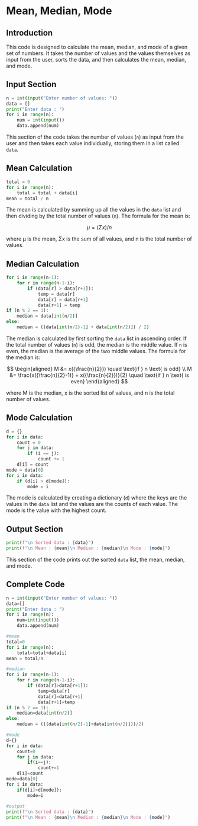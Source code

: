 Mean, Median, Mode
================

Introduction
------------

This code is designed to calculate the mean, median, and mode of a given set of numbers. It takes the number of values and the values themselves as input from the user, sorts the data, and then calculates the mean, median, and mode.

Input Section
-------------

```python
n = int(input("Enter number of values: "))
data = []
print("Enter data : ")
for i in range(n):
    num = int(input())
    data.append(num)
```

This section of the code takes the number of values (`n`) as input from the user and then takes each value individually, storing them in a list called `data`.

Mean Calculation
----------------

```python
total = 0
for i in range(n):
    total = total + data[i]
mean = total / n
```

The mean is calculated by summing up all the values in the `data` list and then dividing by the total number of values (`n`). The formula for the mean is:

```math
μ = (Σx) / n
```

where μ is the mean, Σx is the sum of all values, and n is the total number of values.

Median Calculation
-----------------

```python
for i in range(n-1):
    for r in range(n-1-i):
        if (data[r] > data[r+1]):
            temp = data[r]
            data[r] = data[r+1]
            data[r+1] = temp
if (n % 2 == 1):
    median = data[int(n/2)]
else:
    median = ((data[int(n/2)-1] + data[int(n/2)]) / 2)
```

The median is calculated by first sorting the `data` list in ascending order. If the total number of values (`n`) is odd, the median is the middle value. If `n` is even, the median is the average of the two middle values. The formula for the median is:

$$
\begin{aligned}
M &= x({\frac{n}{2}}) \quad  \text{if } n \text{ is odd} \\
M &= \frac{x({\frac{n}{2}-1)} + x({\frac{n}{2}})}{2} \quad \text{if } n \text{ is even}
\end{aligned}
$$

where M is the median, x is the sorted list of values, and n is the total number of values.

Mode Calculation
----------------

```python
d = {}
for i in data:
    count = 0
    for j in data:
        if (i == j):
            count += 1
    d[i] = count
mode = data[0]
for i in data:
    if (d[i] > d[mode]):
        mode = i
```

The mode is calculated by creating a dictionary (`d`) where the keys are the values in the `data` list and the values are the counts of each value. The mode is the value with the highest count.

Output Section
--------------

```python
print(f"\n Sorted data : {data}")
print(f"\n Mean : {mean}\n Median : {median}\n Mode : {mode}")
```

This section of the code prints out the sorted `data` list, the mean, median, and mode.

Complete Code
--
```python
n = int(input("Enter number of values: "))
data=[]
print("Enter data : ")
for i in range(n):
	num=int(input())
	data.append(num)

#mean
total=0
for i in range(n):
	total=total+data[i]
mean = total/n	

#median
for i in range(n-1):
	for r in range(n-1-i):
		if (data[r]>data[r+1]):
			temp=data[r]
			data[r]=data[r+1]
			data[r+1]=temp
if (n % 2 == 1):
	median=data[int(n/2)]
else:
	median = (((data[int(n/2)-1]+data[int(n/2)]))/2)

#mode
d={}
for i in data:
	count=0
	for j in data:
		if(i==j):
			count+=1
	d[i]=count
mode=data[0]
for i in data:
	if(d[i]>d[mode]):
		mode=i
	
#output
print(f"\n Sorted data : {data}")
print(f"\n Mean : {mean}\n Median : {median}\n Mode : {mode}")
```